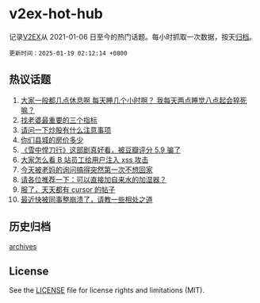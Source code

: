 # v2ex-hot-hub

 记录[V2EX](https://www.v2ex.com/)从 2021-01-06 日至今的热门话题。每小时抓取一次数据，按天[归档](archives)。

`更新时间：2025-01-19 02:12:14 +0800`

## 热议话题

1. [大家一般都几点休息啊 每天睡几个小时啊？ 我每天两点睡觉八点起会猝死嘛？](https://www.v2ex.com/t/1106020)
1. [找老婆最重要的三个指标](https://www.v2ex.com/t/1106021)
1. [请问一下炒股有什么注意事项](https://www.v2ex.com/t/1106052)
1. [你们县城的房价多少](https://www.v2ex.com/t/1106016)
1. [《雪中悍刀行》这部剧真好看，被豆瓣评分 5.9 骗了](https://www.v2ex.com/t/1106049)
1. [大家怎么看 B 站员工给用户注入 xss 攻击](https://www.v2ex.com/t/1106028)
1. [今天被老妈的询问搞得突然第一次不想回家](https://www.v2ex.com/t/1106147)
1. [请各位推荐一下：可以直接加自来水的加湿器？](https://www.v2ex.com/t/1106093)
1. [服了，天天都有 cursor 的帖子](https://www.v2ex.com/t/1106116)
1. [最近快被同事整崩溃了，请教一些相处之道](https://www.v2ex.com/t/1106032)

## 历史归档

[archives](archives)

## License

See the [LICENSE](LICENSE) file for license rights and limitations (MIT).
